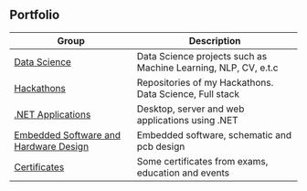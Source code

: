 ## Portfolio

| Group        | Description   |                                                  
| ------------------------------------------------------------ | ------------------------------------------------------------ | 
| [Data Science](https://github.com/dmitrii-naumenko/Portfolio/tree/main/Data%20Science) | Data Science projects such as Machine Learning, NLP, CV, e.t.c  |
| [Hackathons](https://github.com/dmitrii-naumenko/Portfolio/tree/main/Hackathons) | Repositories of my Hackathons. Data Science, Full stack |
| [.NET Applications](https://github.com/dmitrii-naumenko/Portfolio/tree/main/dotNET) | Desktop, server and web applications using .NET |
| [Embedded Software and Hardware Design](https://github.com/dmitrii-naumenko/Portfolio/tree/main/Embedded%20software%20and%20Hardware%20Design) | Embedded software, schematic and pcb design |
| [Сertificates](https://github.com/dmitrii-naumenko/Portfolio/tree/main/Сertificates) | Some certificates from exams, education and events |
